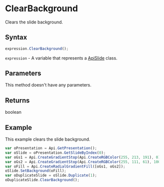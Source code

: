 # ClearBackground

Clears the slide background.

## Syntax

```javascript
expression.ClearBackground();
```

`expression` - A variable that represents a [ApiSlide](../ApiSlide.md) class.

## Parameters

This method doesn't have any parameters.

## Returns

boolean

## Example

This example clears the slide background.

```javascript editor-pptx
var oPresentation = Api.GetPresentation();
var oSlide = oPresentation.GetSlideByIndex(0);
var oGs1 = Api.CreateGradientStop(Api.CreateRGBColor(255, 213, 191), 0);
var oGs2 = Api.CreateGradientStop(Api.CreateRGBColor(255, 111, 61), 100000);
var oFill = Api.CreateRadialGradientFill([oGs1, oGs2]);
oSlide.SetBackground(oFill);
var oDuplicateSlide = oSlide.Duplicate(1);
oDuplicateSlide.ClearBackground();
```
